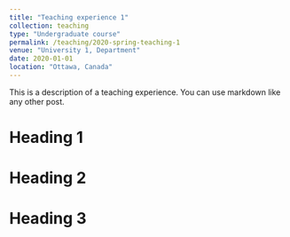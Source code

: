```yaml
---
title: "Teaching experience 1"
collection: teaching
type: "Undergraduate course"
permalink: /teaching/2020-spring-teaching-1
venue: "University 1, Department"
date: 2020-01-01
location: "Ottawa, Canada"
---
```


This is a description of a teaching experience. You can use markdown like any other post.

# Heading 1

# Heading 2

# Heading 3
